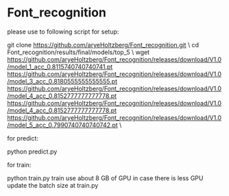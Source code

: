 # Font_recognition
please use to following script for setup:

git clone https://github.com/aryeHoltzberg/Font_recognition.git   \ 
cd Font_recognition/results/final/models/top_5 \ 
wget   \
https://github.com/aryeHoltzberg/Font_recognition/releases/download/V1.0/model_1_acc_0.8115740740740741.pt \
https://github.com/aryeHoltzberg/Font_recognition/releases/download/V1.0/model_3_acc_0.8180555555555555.pt \
https://github.com/aryeHoltzberg/Font_recognition/releases/download/V1.0/model_4_acc_0.8152777777777778.pt \
https://github.com/aryeHoltzberg/Font_recognition/releases/download/V1.0/model_4_acc_0.8152777777777778.pt \
https://github.com/aryeHoltzberg/Font_recognition/releases/download/V1.0/model_5_acc_0.7990740740740742.pt \

for predict:

python predict.py

for train:

python train.py
train use about 8 GB of GPU in case there is less GPU update the batch size at train.py





